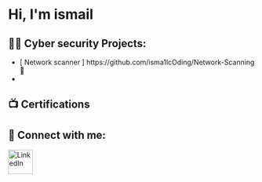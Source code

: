 <h1>Hi, I'm ismail <br/></h1>

<h2>👨‍💻 Cyber security Projects:</h2>
<ul>
  <li> [ Network scanner ] https://github.com/isma1lcOding/Network-Scanning 🔼</li>
  <li> </li>
</ul>




<h2>📺 Certifications</h2>



<h2> 🤳 Connect with me:</h2>

<div style="display: flex;">
  <a href="https://www.linkedin.com/in/ismailcoding//" style="margin-right: 10px;">
    <img src="https://upload.wikimedia.org/wikipedia/commons/c/c9/Linkedin.svg" alt="LinkedIn" width="50" height="50">
  </a>

</div>
